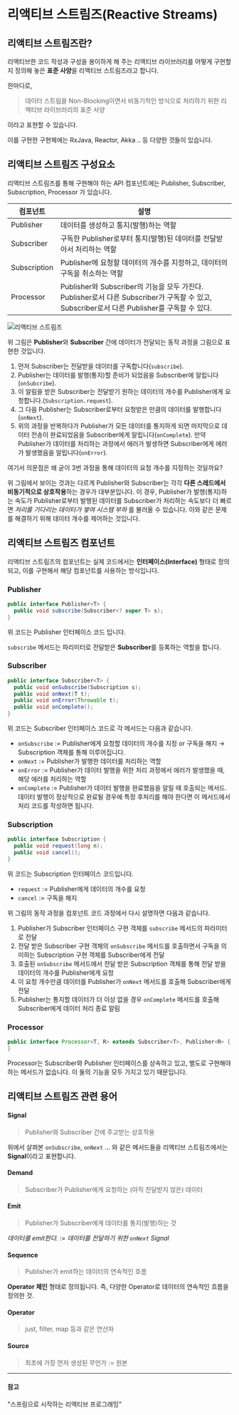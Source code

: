 # 리액티브 스트림즈(Reactive Streams)

## 리액티브 스트림즈란?

리액티브한 코드 작성과 구성을 용이하게 해 주는 리액티브 라이브러리를 어떻게 구현할지 정의해 놓은 **표준 사양**을 리액티브 스트림즈라고 합니다. 

한마디로,

> 데이터 스트림을 Non-Blocking이면서 비동기적인 방식으로 처리하기 위한 리액티브 라이브러리의 표준 사양

이라고 표현할 수 있습니다. 

이를 구현한 구현체에는 RxJava, Reactor, Akka .. 등 다양한 것들이 있습니다.

## 리액티브 스트림즈 구성요소

리액티브 스트림즈를 통해 구현해야 하는 API 컴포넌트에는 Publisher, Subscriber, Subscription, Processor 가 있습니다. 

| 컴포넌트 | 설명 |
| --- | --- |
| Publisher | 데이터를 생성하고 통지(발행)하는 역할 |
| Subscriber | 구독한 Publisher로부터 통지(발행)된 데이터를 전달받아서 처리하는 역할 |
| Subscription | Publisher에 요청할 데이터의 개수를 지정하고, 데이터의 구독을 취소하는 역할 |
| Processor | Publisher와 Subscriber의 기능을 모두 가진다. Publisher로서 다른 Subscriber가 구독할 수 있고, Subscriber로서 다른 Publisher를 구독할 수 있다.  |

![리액티브 스트림즈](https://blog.kakaocdn.net/dn/bMwMIT/btsEn0OlOMO/KeHcKdufRVwv3HxT4zjNd0/img.png)

위 그림은 **Publisher**와 **Subscriber** 간에 데이터가 전달되는 동작 과정을 그림으로 표현한 것입니다.

1.  먼저 Subscriber는 전달받을 데이터를 구독합니다(`subscribe`).
2.  Publisher는 데이터를 발행(통지)할 준비가 되었음을 Subscriber에 알립니다(`onSubcribe`).
3.  이 알림을 받은 Subscriber는 전달받기 원하는 데이터의 개수를 Publisher에게 요청합니다.(`Subscription.request`).
4.  그 다음 Publisher는 Subscriber로부터 요청받은 만큼의 데이터를 발행합니다(`onNext`).
5.  위의 과정을 반복하다가 Publisher가 모든 데이터를 통지하게 되면 마지막으로 데이터 전송이 완료되었음을 Subscriber에게 알립니다(`onComplete`). 만약 Publisher가 데이터를 처리하는 과정에서 에러가 발생하면 Subscriber에게 에러가 발생했음을 알립니다(`onError`).

여기서 의문점은 왜 굳이 3번 과정을 통해 데이터의 요청 개수를 지정하는 것일까요?

위 그림에서 보이는 것과는 다르게 Publisher와 Subscriber는 각각 **다른 스레드에서 비동기적으로 상호작용**하는 경우가 대부분입니다. 이 경우, Publisher가 발행(통지)하는 속도가 Publisher로부터 발행된 데이터를 Subscriber가 처리하는 속도보다 더 빠르면 _처리를 기다리는 데이터가 쌓여 시스템 부하_ 를 불러올 수 있습니다. 이와 같은 문제를 해결하기 위해 데이터 개수를 제어하는 것입니다. 

## 리액티브 스트림즈 컴포넌트

리액티브 스트림즈의 컴포넌트는 실제 코드에서는 **인터페이스(Interface)** 형태로 정의되고, 이를 구현해서 해당 컴포넌트를 사용하는 방식입니다. 

### Publisher

```java
public interface Publisher<T> {
  public void subscribe(Subscriber<? super T> s);
}
```

위 코드는 Publisher 인터페이스 코드 입니다. 

`subscribe` 메서드는 파리미터로 전달받은 **Subscriber**를 등록하는 역할을 합니다. 

### Subscriber

```java
public interface Subscriber<T> {
  public void onSubscribe(Subscription s);
  public void onNext(T t);
  public void onError(Throwable t);
  public void onComplete();
}
```

위 코드는 Subscriber 인터페이스 코드로 각 메서드는 다음과 같습니다.

-   `onSubscribe` := Publisher에게 요청할 데이터의 개수를 지정 or 구독을 해지 → Subscription 객체를 통해 이루어집니다.
-   `onNext` := Publisher가 발행한 데이터를 처리하는 역할
-   `onError` := Publisher가 데이터 발행을 위한 처리 과정에서 에러가 발생했을 때, 해당 에러를 처리하는 역할
-   `onComplete` := Publisher가 데이터 발행을 완료했음을 알릴 때 호출되는 메서드. 데이터 발행이 정상적으로 완료될 경우에 특정 후처리를 해야 한다면 이 메서드에서 처리 코드를 작성하면 됩니다. 

### Subscription

```java
public interface Subscription {
  public void request(long n);
  public void cancel();
}
```

위 코드는 Subscription 인터페이스 코드입니다.

-   `request` := Publisher에게 데이터의 개수를 요청
-   `cancel` := 구독을 해지

위 그림의 동작 과정을 컴포넌트 코드 과정에서 다시 설명하면 다음과 같습니다.

1.  Publisher가 Subscriber 인터페이스 구현 객체를 `subscribe` 메서드의 파라미터로 전달
2.  전달 받은 Subscriber 구현 객체의 `onSubscribe` 메서드를 호출하면서 구독을 의미하는 Subscription 구현 객체를 Subscriber에게 전달
3.  호출된 `onSubscribe` 메서드에서 전달 받은 Subscription 객체를 통해 전달 받을 데이터의 개수를 Publisher에게 요청
4.  이 요청 개수만큼 데이터를 Publisher가 `onNext` 메서드를 호출해 Subscriber에게 전달
5.  Publisher는 통지할 데이터가 더 이상 없을 경우 `onComplete` 메서드를 호출해 Subscriber에게 데이터 처리 종료 알림

### Processor

```java
public interface Processor<T, R> extends Subscriber<T>, Publisher<R> {
}
```

Processor는 Subscriber와 Publisher 인터페이스를 상속하고 있고, 별도로 구현해야 하는 메서드가 없습니다. 이 둘의 기능을 모두 가지고 있기 때문입니다. 

## 리액티브 스트림즈 관련 용어

#### Signal

> Publisher와 Subscriber 간에 주고받는 상호작용

위에서 살펴본 `onSubscribe`, `onNext` ... 와 같은 메서드들을 리액티브 스트림즈에서는 **Signal**이라고 표현합니다. 

#### Demand

> Subscriber가 Publisher에게 요청하는 (아직 전달받지 않은) 데이터

#### Emit

> Publisher가 Subscriber에게 데이터를 통지(발행)하는 것

_데이터를 emit한다._ := _데이터를 전달하기 위한 `onNext` Signal_

#### Sequence

> Publisher가 emit하는 데이터의 연속적인 흐름

**Operator 체인** 형태로 정의됩니다. 즉, 다양한 Operator로 데이터의 연속적인 흐름을 정의한 것.

#### Operator

> just, filter, map 등과 같은 연산자

#### Source

> 최초에 가장 먼저 생성된 무언가 := 원본

---

#### 참고

"스프링으로 시작하는 리액티브 프로그래밍"
